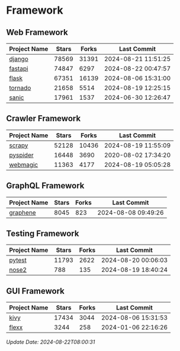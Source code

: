 # Framework

## Web Framework
| Project Name | Stars | Forks | Last Commit |
| ------------ | ----- | ----- | ----------- |
| [django](https://github.com/django/django) | 78569 | 31391 | 2024-08-21 11:51:25 |
| [fastapi](https://github.com/fastapi/fastapi) | 74847 | 6297 | 2024-08-22 00:47:57 |
| [flask](https://github.com/pallets/flask) | 67351 | 16139 | 2024-08-06 15:31:00 |
| [tornado](https://github.com/tornadoweb/tornado) | 21658 | 5514 | 2024-08-19 12:25:15 |
| [sanic](https://github.com/sanic-org/sanic) | 17961 | 1537 | 2024-06-30 12:26:47 |

## Crawler Framework
| Project Name | Stars | Forks | Last Commit |
| ------------ | ----- | ----- | ----------- |
| [scrapy](https://github.com/scrapy/scrapy) | 52128 | 10436 | 2024-08-19 11:55:09 |
| [pyspider](https://github.com/binux/pyspider) | 16448 | 3690 | 2020-08-02 17:34:20 |
| [webmagic](https://github.com/code4craft/webmagic) | 11363 | 4177 | 2024-08-19 05:05:28 |

## GraphQL Framework
| Project Name | Stars | Forks | Last Commit |
| ------------ | ----- | ----- | ----------- |
| [graphene](https://github.com/graphql-python/graphene) | 8045 | 823 | 2024-08-08 09:49:26 |

## Testing Framework
| Project Name | Stars | Forks | Last Commit |
| ------------ | ----- | ----- | ----------- |
| [pytest](https://github.com/pytest-dev/pytest) | 11793 | 2622 | 2024-08-20 00:06:03 |
| [nose2](https://github.com/nose-devs/nose2) | 788 | 135 | 2024-08-19 18:40:24 |

## GUI Framework
| Project Name | Stars | Forks | Last Commit |
| ------------ | ----- | ----- | ----------- |
| [kivy](https://github.com/kivy/kivy) | 17434 | 3044 | 2024-08-06 15:31:53 |
| [flexx](https://github.com/flexxui/flexx) | 3244 | 258 | 2024-01-06 22:16:26 |

*Update Date: 2024-08-22T08:00:31*